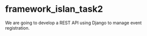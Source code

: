 # framework_islan_task2
 We are going to develop a REST API using Django to manage event registration.
